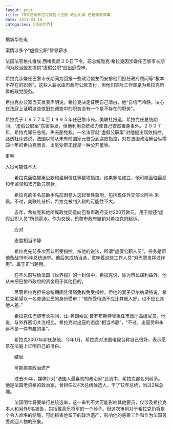 ```yaml
---
layout: post
title: 78岁总统希拉克被告上法庭 政治阴谋 还是确有其事
date: 2011-03-10
categories: [法语世界]  
---
```


据新华社电

案情涉多个“虚假公职”冒领薪水

法国法官格扎维埃·西梅奥尼３０日下令，前总统雅克·希拉克因涉嫌任巴黎市长期间为政治盟友提供“虚假公职”应出庭受审。

希拉克涉嫌任巴黎市长期间为回报一些政治盟友而安排他们担任政府顾问等“根本不存在的职务”。这些人薪水由市政府公款支付，但他们实际工作却是为希拉克所属的政党服务。

希拉克办公室当天发表声明说，希拉克决定证明自己清白，他“自信而冷静，决心在法庭上证明这些依旧在调查中的职务没有一个是不存在的职务”。

希拉克于１９７７年至１９９５年任巴黎市长。美联社报道，希拉克任总统期间，“虚假公职案”东窗事发，但他利用总统权力使自己安然置身事外。２００７年，希拉克卸任总统，失去豁免权，一名法官就“虚假公职案”对他提出腐败指控。路透社评述说，法国以前从未有前国家元首受到腐败指控，对在法国政治舞台纵横四十年的希拉克而言，出庭受审无疑是一种公开羞辱。

审判

入狱可能性不大

　　希拉克面临挪用公款和滥用信任等数项指控。如果罪名成立，他可能面临最高10年监禁和15万欧元罚款。

　　希拉克的多名前助手先前因卷入这起案件获刑，包括现任外交部长阿兰·朱佩。不过，美联社分析，希拉克被判入狱的可能性不大。

　　去年，希拉克和他所属政党同意向巴黎市政府支付220万欧元，用于偿还“虚假公职人员”所领薪水。作为交换，巴黎市政府撤销对希拉克的起诉。

　　应对

　　态度相当冷静

　　希拉克先前多次否认所受指控。按他的说法，所谓“虚假公职人员”，任务是帮他备战1995年总统选举。他后来成功当选，意味着这些工作人员“对巴黎发挥过作用”、属于正当聘用。

　　在不久前写给法国《世界报》的一封信中，希拉克说，除为市民谋利益外，他从未把巴黎市政府的资金用于其他目的。

　　尽管希拉克担任总统期间凭借豁免权免受指控，但他的妻子贝尔纳黛特说，希拉克希望以一名普通公民的身份受审：“他所受待遇不应比其他人好，也不应比其他人差。”

　　希拉克任巴黎市长期间，让-弗朗索瓦·普罗布斯特曾担任市政厅高级官员。他说，与外界密切关注相比，希拉克对出庭的态度“相当冷静”，“不过，出庭受审永远不是一件有趣的事”。

　　希拉克2007年卸任总统。今年1月，希拉克对法国电视台称自己很好，表示愿意在法庭上证明自己的清白。

　　结局

　　可能损害政治遗产

　　过去35年，媒体针对“法国人最喜欢的政治家”民调中，希拉克都名列前茅。他是法国老资格的政治家，曾担任过4次总统候选人，干了12年总统，当过2届总理。

　　法国明年将要举行总统选举，这一审判不大可能影响其他要员，仅涉及希拉克本人和另外9名被告，包括戴高乐将军的一个孙子。但这次审判对于希拉克仍将是个令人难堪的结局，可能损害他留下的政治遗产、影响他的慈善工作和作为法国最受欢迎人物的形象。
